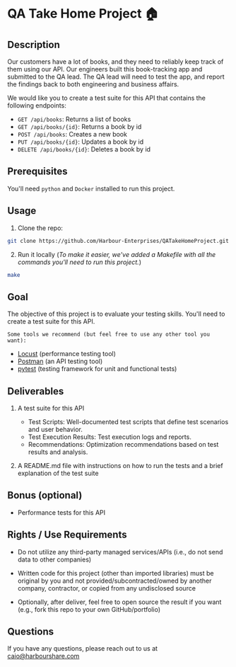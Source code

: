 # QA Take Home Project 🏠

## Description

Our customers have a lot of books, and they need to reliably keep track of them using our API. Our engineers built this book-tracking app and submitted to the QA lead. The QA lead will need to test the app, and report the findings back to both engineering and business affairs.

We would like you to create a test suite for this API that contains the following endpoints:

- `GET /api/books`: Returns a list of books
- `GET /api/books/{id}`: Returns a book by id
- `POST /api/books`: Creates a new book
- `PUT /api/books/{id}`: Updates a book by id
- `DELETE /api/books/{id}`: Deletes a book by id

## Prerequisites

You'll need `python` and `Docker` installed to run this project.

## Usage

1. Clone the repo:

```bash
git clone https://github.com/Harbour-Enterprises/QATakeHomeProject.git
```

2. Run it locally (_To make it easier, we've added a Makefile with all the commands you'll need to run this project._)

```bash
make
```

## Goal

The objective of this project is to evaluate your testing skills. You'll need to create a test suite for this API.

`Some tools we recommend (but feel free to use any other tool you want):`

- [Locust](https://github.com/locustio/locust) (performance testing tool)
- [Postman](https://www.postman.com/) (an API testing tool)
- [pytest](https://docs.pytest.org/en/6.2.x/) (testing framework for unit and functional tests)

## Deliverables

1. A test suite for this API

   - Test Scripts: Well-documented test scripts that define test scenarios and user behavior.
   - Test Execution Results: Test execution logs and reports.
   - Recommendations: Optimization recommendations based on test results and analysis.

2. A README.md file with instructions on how to run the tests and a brief explanation of the test suite

## Bonus (optional)

- Performance tests for this API

## Rights / Use Requirements

- Do not utilize any third-party managed services/APIs (i.e., do not send data to other companies)

- Written code for this project (other than imported libraries) must be original by you and not provided/subcontracted/owned by another company, contractor, or copied from any undisclosed source

- Optionally, after deliver, feel free to open source the result if you want (e.g., fork this repo to your own GitHub/portfolio)

## Questions

If you have any questions, please reach out to us at [caio@harbourshare.com](mailto:caio@harbourshare.com)
